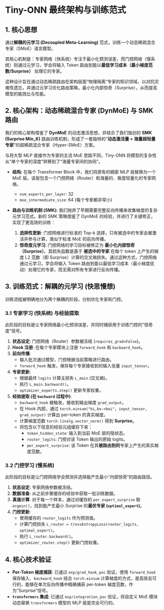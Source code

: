 # Tiny-ONN 最终架构与训练范式

## 1. 核心思想

通过**解耦的元学习 (Decoupled Meta-Learning)** 范式，训练一个动态稀疏混合专家（SMoE）语言模型。

其核心机制是：专家网络（快系统）专注于最小化预测误差，而门控网络（慢系统）则通过元学习，学会将输入 Token 路由到能以**最低学习成本（最小梯度范数/Surprise）** 处理它的专家。

这种设计旨在通过动态稀疏路由在架构层面“物理隔离”专家的知识领域，以对抗灾难性遗忘，并通过元学习优化路由策略，最小化内部惊奇（Surprise），从而提高模型的能效比与性能。

## 2. 核心架构：动态稀疏混合专家 (DynMoE) 与 SMK 路由

我们的核心架构借鉴了 **DynMoE** 的动态激活思想，并结合了我们独创的 **SMK (Surprise Min_K)** 路由训练机制，形成了一套独特的“**动态激活量 + 海量超轻量专家**”的超稀疏混合专家（Hyper-SMoE）方案。

与将大型 MLP 直接作为专家的主流 MoE 思路不同，Tiny-ONN 将模型的复杂性从“单个专家的深度”转移到了“海量专家间的协同”。

- **结构**: 在每个 Transformer Block 中，我们将原有的稠密 MLP 层替换为一个 MoE 层。该层包含一个门控网络（Router）和海量的、极度轻量化的专家网络。
  - `num_experts_per_layer`: 32
  - `moe_intermediate_size`: 64 (每个专家都非常小)

- **路由与训练机制 (SMK)**: 我们抛弃了早期需要完整反向传播来收集梯度的复杂元学习范式。新的 SMK 策略借鉴了 DynMoE 的经验，并进行了关键修正，实现了更高效的训练：
  1. **选择性更新**: 门控网络进行标准的 Top-k 选择，只有被选中的专家会被激活并参与计算，类似于标准 MoE 的前向传播。
  2. **惊奇度元学习**: 门控网络的学习目标被修正为 **最小化内部惊奇（Surprise）**。其损失函数是基于 **被选中的专家** 在每个 token 上产生的梯度 L2 范数（即 Surprise）计算的交叉熵损失。通过这种方式，门控网络通过元学习，学会将输入 Token 路由到能以最低学习成本（最小梯度扰动）处理它的专家，而无需对所有专家进行反向传播。

## 3. 训练范式：解耦的元学习 (快思慢想)

训练流程被明确地分为两个解耦的阶段，分别优化专家和门控。

### 3.1 专家学习 (快系统) 与经验提取

此阶段的目标是让专家网络最小化预测误差，并同时捕获用于训练门控的“惊奇度”信号。

1. **状态设定**: 门控网络（Router）参数被冻结 (`requires_grad=False`)。
2. **Hook 注册**: 在每个专家模块上注册 `forward_hook` 和 `backward_hook`。
3. **前向传播**: 
   - 输入批次通过模型，门控根据当前策略进行路由。
   - `forward_hook` 触发，保存每个专家接收到的输入张量 `input_tensor`。
4. **专家更新**:
   - 根据最终 `logits` 计算主损失 `L_main` (交叉熵)。
   - 执行 `L_main.backward()`。
   - `optimizer_experts.step()` 更新专家权重。
5. **经验提取 (在 `backward` 过程中)**:
   - `backward_hook` 被触发，接收到输出梯度 `grad_output`。
   - 在 Hook 内部，通过 `torch.einsum("bi,bo->boi", input_tensor, grad_output)` 计算出 per-token 的真实梯度。
   - 计算梯度范数 `torch.linalg.vector_norm()` 得到 **Surprise**。
   - 将包含以下信息的经验元组缓存下来：
     - `token_hidden_state`: 输入到当前 MoE 层的隐状态。
     - `router_logits`: 门控对该 Token 输出的原始 logits。
     - `per_expert_surprise`: 该 Token 在其**被路由到的**专家上产生的真实梯度范数。

### 3.2 门控学习 (慢系统)

此阶段的目标是让门控网络学会预测并选择能产生最小“内部惊奇”的路由路径。

1. **状态设定**: 专家网络参数被冻结。
2. **数据准备**: 从之前步骤缓存的经验中获取一批训练数据。
3. **真值计算**: 对于每一个样本，通过对缓存的 `per_expert_surprise` 取 `argmin()`，找到能产生最小 Surprise 的**最优专家 (`optimal_expert`)**。
4. **门控更新**:
   - 使用缓存的 `router_logits` 作为预测值。
   - 计算门控损失 `L_router = CrossEntropyLoss(router_logits, optimal_expert)`。
   - 执行 `L_router.backward()`。
   - `optimizer_router.step()` 更新门控权重。

## 4. 核心技术验证

- **Per-Token 梯度捕获**: 已通过 `exp/grad_hook_poc` 验证，使用 `forward_hook` 保存输入、`backward_hook` 结合 `torch.einsum` 计算梯度的方式，是高效且可行的，能够在单次反向传播中精确捕获 per-token 梯度范数，作为“Surprise”信号。
- **`transformers` 集成**: 已通过 `exp/integration_poc` 验证，将自定义 MoE 模块动态替换 `transformers` 模型的 MLP 层是完全可行的。
